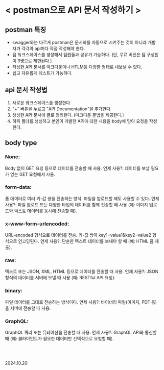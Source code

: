 # < postman으로 API 문서 작성하기 >

## postman 특징
- swagger와는 다르게 postman은 문서화를 자동으로 시켜주는 것이 아니라 개발자가 각각의 api마다 직접 작성해야 한다.
- 팀 워크스페이스를 생성해서 팀원들과 공유가 가능하다. (단, 무료 버전은 팀 구성원이 3명으로 제한된다.)
- 작성한 API 문서를 마크다운이나 HTLM등 다양한 형태로 내보낼 수 있다.
- 쉽고 자유롭게 테스트가 가능하다.

## api 문서 작성법
1. 새로운 워크스페이스를 생성한다
2. "+" 버튼을 누르고 "API Documentation"을 추가한다.
3. 생성한 API 문서에 글로 정리한다. (마크다운 문법을 제공한다.)
4. 하위 폴더를 생성하고 본인이 개발한 API에 대한 내용을 body에 담아 요청을 작성한다.

## body type
### None:
Body 없이 GET 요청 등으로 데이터를 전송할 때 사용.
언제 사용?: 데이터를 보낼 필요가 없는 GET 요청에서 사용.
### form-data:
폼 데이터로 여러 키-값 쌍을 전송하는 방식. 파일을 업로드할 때도 사용할 수 있다.
언제 사용?: 파일 업로드 또는 다양한 타입의 데이터를 함께 전송할 때 사용 (예: 이미지 업로드와 텍스트 데이터를 동시에 전송할 때).
### x-www-form-urlencoded:
URL-encoded 형식으로 데이터를 전송. 키-값 쌍이 key1=value1&key2=value2 형식으로 인코딩된다.
언제 사용?: 단순한 텍스트 데이터를 보내야 할 때 (예: HTML 폼 제출).
### raw:
텍스트 또는 JSON, XML, HTML 등으로 데이터를 전송할 때 사용.
언제 사용?: JSON 형식의 데이터를 서버에 보낼 때 사용 (예: RESTful API 요청).
### binary:
파일 데이터를 그대로 전송하는 방식이다.
언제 사용?: 바이너리 파일(이미지, PDF 등)을 서버에 전송할 때 사용.
### GraphQL:
GraphQL 쿼리 또는 뮤테이션을 전송할 때 사용.
언제 사용?: GraphQL API와 통신할 때 (예: 클라이언트가 필요한 데이터만 선택적으로 요청할 때).




<br>
<br>

2024.10.20